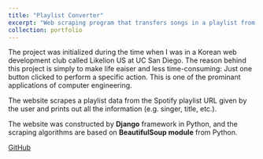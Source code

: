 ```yaml
---
title: "Playlist Converter"
excerpt: "Web scraping program that transfers songs in a playlist from one platform to another <br/>"
collection: portfolio
---
```


The project was initialized during the time when I was in a Korean web development club called Likelion US at UC San Diego. The reason behind this project is simply to make life eaiser and less time-consuming: Just one button clicked to perform a specific action. This is one of the prominant applications of computer engineering.

The website scrapes a playlist data from the Spotify playlist URL given by the user and prints out all the information (e.g. singer, title, etc.).

The website was constructed by **Django** framework in Python, and the scraping algorithms are based on **BeautifulSoup module** from Python.

<a href="https://github.com/7174Andy/django_playlist" class="github_btn btn"><i class="fab fa-fw fa-github" aria-hidden="true"></i> GitHub</a>
